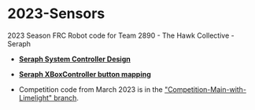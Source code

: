 # 2023-Sensors
2023 Season FRC Robot code for Team 2890 - The Hawk Collective - Seraph

- [**Seraph System Controller Design**](https://github.com/Team2890HawkCollective/2023-robot-code/tree/main/design)

- [**Seraph XBoxController button mapping**](https://github.com/Team2890HawkCollective/2023-robot-code/blob/main/design/Seraph-XBoxController-mapping.md)

- Competition code from March 2023 is in the ["Competition-Main-with-Limelight" branch](https://github.com/Team2890HawkCollective/2023-Sensors/tree/Competition-Main-with-limelight).  
